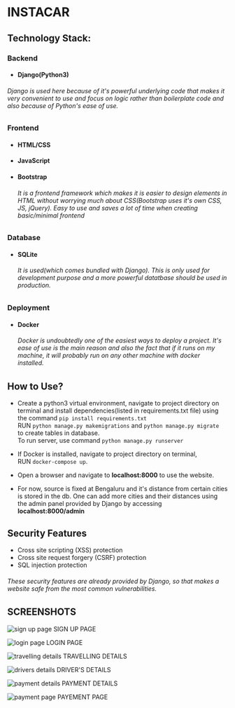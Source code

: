# INSTACAR

## Technology Stack:
### Backend
* #### Django(Python3)
###### Django is used here because of it's powerful underlying code that makes it very convenient to use and focus on logic rather than boilerplate code and also because of Python's ease of use.

### Frontend
* #### HTML/CSS
* #### JavaScript
* #### Bootstrap
  ###### It is a frontend framework which makes it is easier to design elements in HTML without worrying much about CSS(Bootstrap uses it's own CSS, JS, jQuery). Easy to use and saves a lot of time when creating basic/minimal frontend

### Database
* #### SQLite
  ###### It is used(which comes bundled with Django). This is only used for development purpose and a more powerful datatbase should be used in production.

### Deployment
* #### Docker
  ###### Docker is undoubtedly one of the easiest ways to deploy a project. It's ease of use is the main reason and also the fact that if it runs on my machine, it will probably run on any other machine with docker installed.

## How to Use?
* Create a python3 virtual environment, navigate to project directory on terminal and install dependencies(listed in requirements.txt file) using the command
  `pip install requirements.txt` <br>
  RUN `python manage.py makemigrations` and `python manage.py migrate` <br>to create tables in database. <br>
  To run server, use command `python manage.py runserver`

* If Docker is installed, navigate to project directory on terminal,<br> RUN `docker-compose up`.

* Open a browser and navigate to <b>localhost:8000</b> to use the website.

* For now, source is fixed at Bengaluru and it's distance from certain cities is stored in the db. One can add more cities and their distances using the admin panel provided by Django by accessing <b>localhost:8000/admin</b>

## Security Features
* Cross site scripting (XSS) protection
* Cross site request forgery (CSRF) protection
* SQL injection protection

###### These security features are already provided by Django, so that makes a website safe from the most common vulnerabilities.

## SCREENSHOTS

![sign up page](https://github.com/ssneelu13/Online_Cab_Booking/assets/97376269/e774a682-0747-4f7f-841f-195002fcea4b)
                                                  SIGN UP PAGE
                                                  
![login page](https://github.com/ssneelu13/Online_Cab_Booking/assets/97376269/0f8dc48f-40ce-4192-9e15-76fbf0d0a241)
                                                   LOGIN PAGE
                                                   
![travelling details](https://github.com/ssneelu13/Online_Cab_Booking/assets/97376269/f81ecf2c-cc1d-46d2-81f8-18b1ed76f2fe)
                                                   TRAVELLING DETAILS
                                                   
![drivers details](https://github.com/ssneelu13/Online_Cab_Booking/assets/97376269/14136a63-a654-4c37-9e68-60dd20861500)
                                                  DRIVER'S DETAILS
                                                  
![payment details](https://github.com/ssneelu13/Online_Cab_Booking/assets/97376269/df6662db-77ee-4534-b44d-8ec11cbc0f9c)
                                                    PAYMENT DETAILS
                                                    
![payment page](https://github.com/ssneelu13/Online_Cab_Booking/assets/97376269/36b4aa4e-4041-4715-aaa7-a3499aa9b481)
                                                    PAYEMENT PAGE

